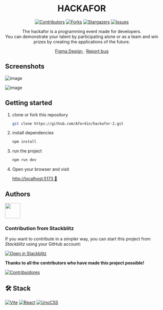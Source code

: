 
<div align="center">

# HACKAFOR

[![Contributors][contributors-shield]][contributors-url]
[![Forks][forks-shield]][forks-url]
[![Stargazers][stars-shield]][stars-url]
[![Issues][issues-shield]][issues-url]

The hackafor is a programming event made for developers.
<br />
You can demonstrate your talent by participating alone or as a team and win prizes by creating the applications of the future.

[Figma Design
](https://www.figma.com/file/oB8OIzcBcSUIBXDmmp46mb/Variety-Designs?type=design&node-id=1203-960&mode=design&t=MtKYUyZD2jwNeTxp-0) · [Report bug](https://github.com/Afordin/hackafor-2/issues) 
</div>

## Screenshots

![image](https://github.com/jarrisondev/hackafor-2/assets/62910118/a7091cce-3968-4dc7-9b24-d6ac1a6e9174)

![image](https://github.com/jarrisondev/hackafor-2/assets/62910118/1186b914-7cec-430a-afc0-46ec3d9f3565)

## Getting started

1. clone or fork this repository

   ```sh
   git clone https://github.com/Afordin/hackafor-2.git
   ```

2. install dependencies 
   ```bash
   npm install
   ```

3. run the project
   ```bash
   npm run dev
   ```
4. Open your browser and visit

   [http://localhost:5173 🌺](http://localhost:5173)



## Authors
<a href="https://github.com/afordigital">
   <img width="50px" src="https://avatars.githubusercontent.com/u/43246362?v=4" />
</a>

### Contribution from Stackblitz

If you want to contribute in a simpler way, you can start this project from _Stackblitz_ using your GitHub account:

[![Open in Stackblitz](https://developer.stackblitz.com/img/open_in_stackblitz.svg)](https://stackblitz.com/github/Afordin/hackafor-2)

**Thanks to all the contributors who have made this project possible!**

[![Contribuidores](https://contrib.rocks/image?repo=Afordin/hackafor-2)](https://github.com/Afordin/hackafor-2/graphs/contributors)

## 🛠️ Stack

[![Vite][vite-badge]][vite-url] 
[![React][react-badge]][react-url]
[![UnoCSS][unocss-badge]][unocss-url]




[contributors-shield]: https://img.shields.io/github/contributors/Afordin/hackafor-2.svg?style=for-the-badge
[contributors-url]: https://github.com/Afordin/hackafor-2/graphs/contributors
[forks-shield]: https://img.shields.io/github/forks/Afordin/hackafor-2.svg?style=for-the-badge
[forks-url]: https://github.com/Afordin/hackafor-2/network/members
[stars-shield]: https://img.shields.io/github/stars/Afordin/hackafor-2.svg?style=for-the-badge
[stars-url]: https://github.com/Afordin/hackafor-2/stargazers
[issues-shield]: https://img.shields.io/github/issues/Afordin/hackafor-2.svg?style=for-the-badge
[issues-url]: https://github.com/Afordin/hackafor-2/issues
[vite-url]: https://vitejs.dev/
[react-url]: https://reactjs.org/
[unocss-url]: https://unocss.dev/
[vite-badge]: https://img.shields.io/badge/Vite-fff?style=for-the-badge&logo=vite&logoColor=333
[react-badge]: https://img.shields.io/badge/React-61DAFB?style=for-the-badge&logo=react&logoColor=333
[unocss-badge]: https://img.shields.io/badge/UnoCSS-fff?style=for-the-badge&logo=unocss&logoColor=333